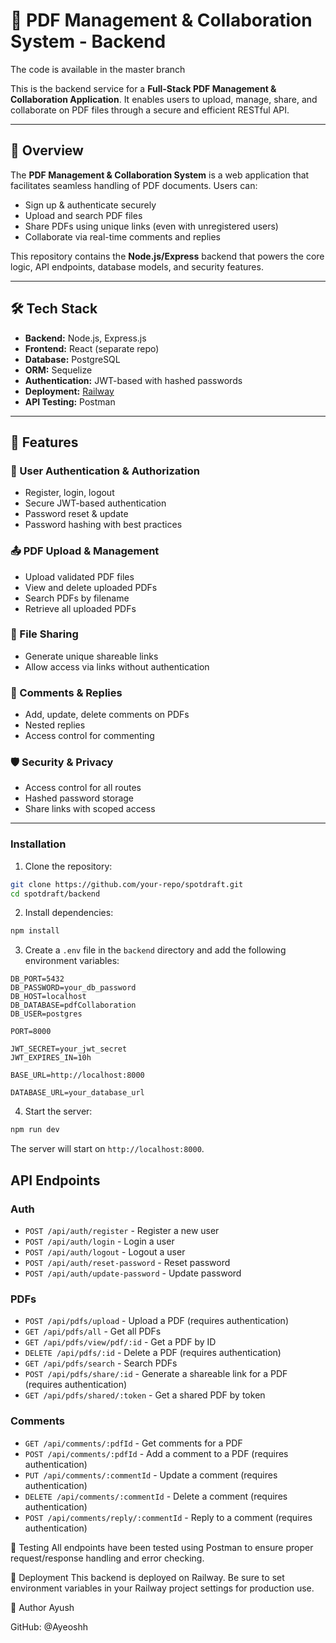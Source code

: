 
# 📄 PDF Management & Collaboration System - Backend

The code is available in the master branch 

This is the backend service for a **Full-Stack PDF Management & Collaboration Application**. It enables users to upload, manage, share, and collaborate on PDF files through a secure and efficient RESTful API.

---

## 🚀 Overview

The **PDF Management & Collaboration System** is a web application that facilitates seamless handling of PDF documents. Users can:
- Sign up & authenticate securely
- Upload and search PDF files
- Share PDFs using unique links (even with unregistered users)
- Collaborate via real-time comments and replies

This repository contains the **Node.js/Express** backend that powers the core logic, API endpoints, database models, and security features.

---

## 🛠 Tech Stack

- **Backend:** Node.js, Express.js
- **Frontend:** React (separate repo)
- **Database:** PostgreSQL
- **ORM:** Sequelize
- **Authentication:** JWT-based with hashed passwords
- **Deployment:** [Railway](https://railway.app/)
- **API Testing:** Postman

---

## 🌟 Features

### 🔐 User Authentication & Authorization
- Register, login, logout
- Secure JWT-based authentication
- Password reset & update
- Password hashing with best practices

### 📤 PDF Upload & Management
- Upload validated PDF files
- View and delete uploaded PDFs
- Search PDFs by filename
- Retrieve all uploaded PDFs

### 🔗 File Sharing
- Generate unique shareable links
- Allow access via links without authentication

### 💬 Comments & Replies
- Add, update, delete comments on PDFs
- Nested replies
- Access control for commenting

### 🛡 Security & Privacy
- Access control for all routes
- Hashed password storage
- Share links with scoped access

---

### Installation

1. Clone the repository:

```sh
git clone https://github.com/your-repo/spotdraft.git
cd spotdraft/backend
```

2. Install dependencies:

```sh
npm install
```

3. Create a `.env` file in the `backend` directory and add the following environment variables:

```env
DB_PORT=5432
DB_PASSWORD=your_db_password
DB_HOST=localhost
DB_DATABASE=pdfCollaboration
DB_USER=postgres

PORT=8000

JWT_SECRET=your_jwt_secret
JWT_EXPIRES_IN=10h

BASE_URL=http://localhost:8000

DATABASE_URL=your_database_url
```

4. Start the server:

```sh
npm run dev
```

The server will start on `http://localhost:8000`.

## API Endpoints

### Auth

- `POST /api/auth/register` - Register a new user
- `POST /api/auth/login` - Login a user
- `POST /api/auth/logout` - Logout a user
- `POST /api/auth/reset-password` - Reset password
- `POST /api/auth/update-password` - Update password

### PDFs

- `POST /api/pdfs/upload` - Upload a PDF (requires authentication)
- `GET /api/pdfs/all` - Get all PDFs
- `GET /api/pdfs/view/pdf/:id` - Get a PDF by ID
- `DELETE /api/pdfs/:id` - Delete a PDF (requires authentication)
- `GET /api/pdfs/search` - Search PDFs
- `POST /api/pdfs/share/:id` - Generate a shareable link for a PDF (requires authentication)
- `GET /api/pdfs/shared/:token` - Get a shared PDF by token

### Comments

- `GET /api/comments/:pdfId` - Get comments for a PDF
- `POST /api/comments/:pdfId` - Add a comment to a PDF (requires authentication)
- `PUT /api/comments/:commentId` - Update a comment (requires authentication)
- `DELETE /api/comments/:commentId` - Delete a comment (requires authentication)
- `POST /api/comments/reply/:commentId` - Reply to a comment (requires authentication)

🧪 Testing
All endpoints have been tested using Postman to ensure proper request/response handling and error checking.

🚀 Deployment
This backend is deployed on Railway. Be sure to set environment variables in your Railway project settings for production use.

👤 Author
Ayush

GitHub: @Ayeoshh


